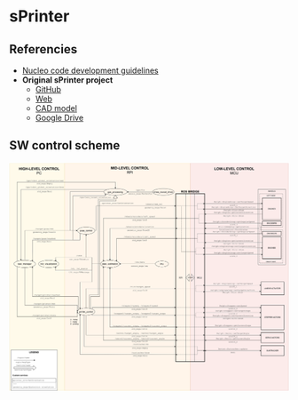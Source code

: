 # sPrinter

## Referencies
* [Nucleo code development guidelines](./doc/Devel_guidelines.md)
* **Original sPrinter project**
    * [GitHub](https://github.com/xgallom/sprinter)
    * [Web](https://www.zahorack.com/projects/sprinter/)
    * [CAD model](https://drive.google.com/file/d/1nHUkAcusT5c00UUXR131B5QfH-XgBCCI/view?usp=sharing)
    * [Google Drive](https://drive.google.com/drive/folders/1B-8gOlkidmYPfRChdX1wX_bVy_WzPVCk)

## SW control scheme
<p align="center">
    <img src="./doc/sPrinter_design_diagram-SW_control.svg">
</p>